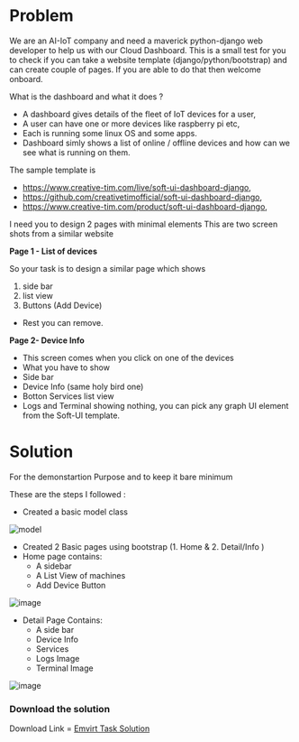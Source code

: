 # Problem 

We are an AI-IoT company and need a maverick python-django web developer to help us with our Cloud Dashboard.
This is a small test for you to check if you can take a website template (django/python/bootstrap) and can create couple of pages. If you are able to do that then welcome onboard.

What is the dashboard and what it does ?

- A dashboard gives details of the fleet of IoT devices for  a user,
- A user can have one or more devices like raspberry pi etc,
- Each is running some linux OS and some apps.
- Dashboard simly shows a list of online / offline devices and how can we see what is running on them.

The sample template is
- https://www.creative-tim.com/live/soft-ui-dashboard-django,
- https://github.com/creativetimofficial/soft-ui-dashboard-django,
- https://www.creative-tim.com/product/soft-ui-dashboard-django,

I need you to design 2 pages with minimal elements This are two screen shots from a similar website

**Page 1 - List of devices**

So your task is to design a similar page which shows
1. side bar
2. list view
3. Buttons (Add Device)
- Rest you can remove.
 

**Page 2-  Device Info**

- This  screen comes when you click on one of the devices
- What you have to show
- Side bar
- Device Info (same holy bird one)
- Botton Services list view
- Logs and Terminal showing nothing, you can pick any graph UI element from the Soft-UI template.

# Solution 
For the demonstartion Purpose and to keep it bare minimum 

These are the steps I followed :
- Created a basic model class 

![model](https://user-images.githubusercontent.com/72795959/166142468-4ca0d60b-1318-42d6-9d0b-60cb0e4d9288.png)

- Created 2 Basic pages using bootstrap (1. Home & 2. Detail/Info )
- Home page contains:
  * A sidebar
  * A List View of machines
  * Add Device Button

![image](https://user-images.githubusercontent.com/72795959/166142531-4ca7379a-e9b9-43b6-8200-447727ae0de3.png)


- Detail Page Contains:
  * A side bar
  * Device Info
  * Services
  * Logs Image
  * Terminal Image
  
![image](https://user-images.githubusercontent.com/72795959/166142544-eff129b0-a53a-4f48-87b7-756a8dde538e.png)


### Download the solution
Download Link = [Emvirt Task Solution](https://minhaskamal.github.io/DownGit/#/home?url=https://github.com/ksharma20/Challenges/tree/main/Emvirt)


